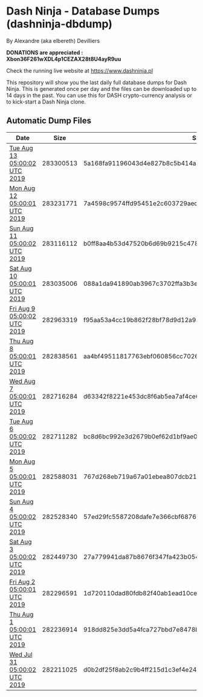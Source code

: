 # Dash Ninja - Database Dumps (dashninja-dbdump)
By Alexandre (aka elbereth) Devilliers

**DONATIONS are appreciated : Xbon36F261wXDL4p1CEZAX28t8U4ayR9uu**

Check the running live website at https://www.dashninja.pl

This repository will show you the last daily full database dumps for Dash Ninja. This is generated once per day and the files can be downloaded up to 14 days in the past.
You can use this for DASH crypto-currency analysis or to kick-start a Dash Ninja clone.


## Automatic Dump Files
| Date | Size | SHA256 |
|--|--|--|
| [Tue Aug 13 05:00:02 UTC 2019](https://transfer.sh/13LflP/dashninja-dbdump-20190813070002.tar.bz2) | 283300513 | 5a168fa91196043d4e827b8c5b414a8d303797ca4c0828380a7360c6ac589222 | 
| [Mon Aug 12 05:00:01 UTC 2019](https://transfer.sh/BR2rz/dashninja-dbdump-20190812070001.tar.bz2) | 283231771 | 7a4598c9574ffd95451e2c603729aed5b2e8c4bb9c6f5e1dde41e0618917e287 | 
| [Sun Aug 11 05:00:02 UTC 2019](https://transfer.sh/6jzmG/dashninja-dbdump-20190811070002.tar.bz2) | 283116112 | b0ff8aa4b53d47520b6d69b9215c4786e2764bd271da46b24085f95540f0cf5f | 
| [Sat Aug 10 05:00:01 UTC 2019](https://transfer.sh/Cc3Jx/dashninja-dbdump-20190810070001.tar.bz2) | 283035006 | 088a1da941890ab3967c3702ffa3b3ec8d344171f579a8fa082700f563372c4b | 
| [Fri Aug  9 05:00:02 UTC 2019](https://transfer.sh/10KKuA/dashninja-dbdump-20190809070002.tar.bz2) | 282963319 | f95aa53a4cc19b862f28bf78d9d12a93503c6dae5598b584a0e03815f86bef50 | 
| [Thu Aug  8 05:00:01 UTC 2019](https://transfer.sh/4ppOz/dashninja-dbdump-20190808070001.tar.bz2) | 282838561 | aa4bf49511817763ebf060856cc70263a81d8be6af79bda23891880a59cbece4 | 
| [Wed Aug  7 05:00:01 UTC 2019](https://transfer.sh/29Eol/dashninja-dbdump-20190807070001.tar.bz2) | 282716284 | d63342f8221e453dc8f6ab5ea7af4ce6ed763e1ceadc7af86170559270dc93fd | 
| [Tue Aug  6 05:00:02 UTC 2019](https://transfer.sh/15mgfx/dashninja-dbdump-20190806070002.tar.bz2) | 282711282 | bc8d6bc992e3d2679b0ef62d1bf9ae03a4e069c3577bdd38705438a3a74b5e5a | 
| [Mon Aug  5 05:00:01 UTC 2019](https://transfer.sh/j4DBl/dashninja-dbdump-20190805070001.tar.bz2) | 282588031 | 767d268eb719a67a01ebea807dcb21728c756b67ae45f9f7c97f367afc4f50eb | 
| [Sun Aug  4 05:00:02 UTC 2019](https://transfer.sh/JwWIV/dashninja-dbdump-20190804070002.tar.bz2) | 282528340 | 57ed29fc5587208dafe7e366cbf68768d25c19736844545ca6b8139e0e760ce4 | 
| [Sat Aug  3 05:00:02 UTC 2019](https://transfer.sh/GWC4X/dashninja-dbdump-20190803070002.tar.bz2) | 282449730 | 27a779941da87b8676f347fa423b0547fdbff1e0fcedb518e6083a3a4a3eebbc | 
| [Fri Aug  2 05:00:01 UTC 2019](https://transfer.sh/oTXGw/dashninja-dbdump-20190802070001.tar.bz2) | 282296591 | 1d720110dad80fdb82f40ab1ead10ce84b22e63506cd42bedd205bd5a965e321 | 
| [Thu Aug  1 05:00:01 UTC 2019](https://transfer.sh/jHclC/dashninja-dbdump-20190801070001.tar.bz2) | 282236914 | 918dd825e3dd5a4fca727bbd7e8478bb82e8d73bc3bea073af98763e142b0c9b | 
| [Wed Jul 31 05:00:02 UTC 2019](https://transfer.sh/LylBo/dashninja-dbdump-20190731070002.tar.bz2) | 282211025 | d0b2df25f8ab2c9b4ff215d1c3ef4e24b607b7702a5ea9ec8b7d94686a8755df | 
